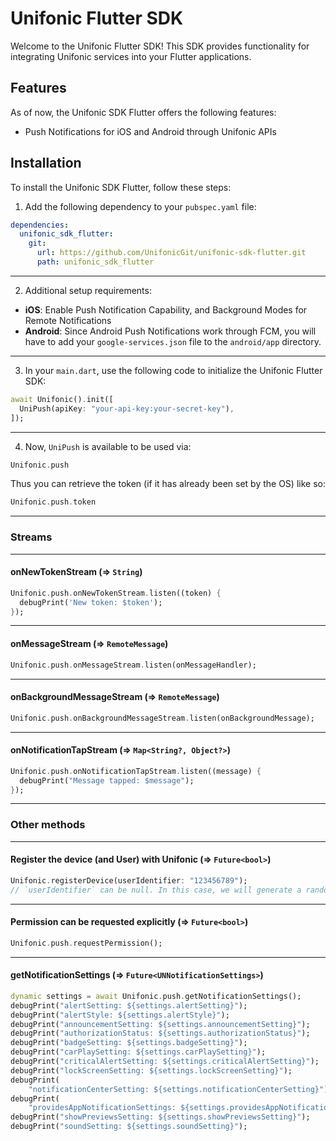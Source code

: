 # Unifonic Flutter SDK

Welcome to the Unifonic Flutter SDK! This SDK provides functionality for integrating Unifonic services into your Flutter applications.

## Features

As of now, the Unifonic SDK Flutter offers the following features:
- Push Notifications for iOS and Android through Unifonic APIs

## Installation

To install the Unifonic SDK Flutter, follow these steps:

1. Add the following dependency to your `pubspec.yaml` file:
```yaml
dependencies:
  unifonic_sdk_flutter:
    git:
      url: https://github.com/UnifonicGit/unifonic-sdk-flutter.git
      path: unifonic_sdk_flutter
```
---
2. Additional setup requirements:  
- **iOS**: Enable Push Notification Capability, and Background Modes for Remote Notifications
- **Android**: Since Android Push Notifications work through FCM, you will have to add your `google-services.json` file to the `android/app` directory.
---
3. In your `main.dart`, use the following code to initialize the Unifonic Flutter SDK:
```dart
await Unifonic().init([
  UniPush(apiKey: "your-api-key:your-secret-key"),
]);
```
---
4. Now, `UniPush` is available to be used via:
```dart
Unifonic.push
```
Thus you can retrieve the token (if it has already been set by the OS) like so:
```dart
Unifonic.push.token
```
---
### Streams
---
#### onNewTokenStream (=> `String`)
```dart
Unifonic.push.onNewTokenStream.listen((token) {
  debugPrint('New token: $token');
});
```
---
#### onMessageStream (=> `RemoteMessage`)
```dart
Unifonic.push.onMessageStream.listen(onMessageHandler);
```
---
#### onBackgroundMessageStream (=> `RemoteMessage`)
```dart
Unifonic.push.onBackgroundMessageStream.listen(onBackgroundMessage);
```
---
#### onNotificationTapStream (=> `Map<String?, Object?>`)
```dart
Unifonic.push.onNotificationTapStream.listen((message) {
  debugPrint("Message tapped: $message");
});
```
---
### Other methods
---
#### Register the device (and User) with Unifonic (=> `Future<bool>`)
```dart
Unifonic.registerDevice(userIdentifier: "123456789");
// `userIdentifier` can be null. In this case, we will generate a random UUID and store it in SharedPreferences. This allows for anonymous tracking.
```
---
#### Permission can be requested explicitly (=> `Future<bool>`)
```dart
Unifonic.push.requestPermission();
```
---
#### getNotificationSettings (=> `Future<UNNotificationSettings>`)
```dart
dynamic settings = await Unifonic.push.getNotificationSettings();
debugPrint("alertSetting: ${settings.alertSetting}");
debugPrint("alertStyle: ${settings.alertStyle}");
debugPrint("announcementSetting: ${settings.announcementSetting}");
debugPrint("authorizationStatus: ${settings.authorizationStatus}");
debugPrint("badgeSetting: ${settings.badgeSetting}");
debugPrint("carPlaySetting: ${settings.carPlaySetting}");
debugPrint("criticalAlertSetting: ${settings.criticalAlertSetting}");
debugPrint("lockScreenSetting: ${settings.lockScreenSetting}");
debugPrint(
    "notificationCenterSetting: ${settings.notificationCenterSetting}");
debugPrint(
    "providesAppNotificationSettings: ${settings.providesAppNotificationSettings}");
debugPrint("showPreviewsSetting: ${settings.showPreviewsSetting}");
debugPrint("soundSetting: ${settings.soundSetting}");
```